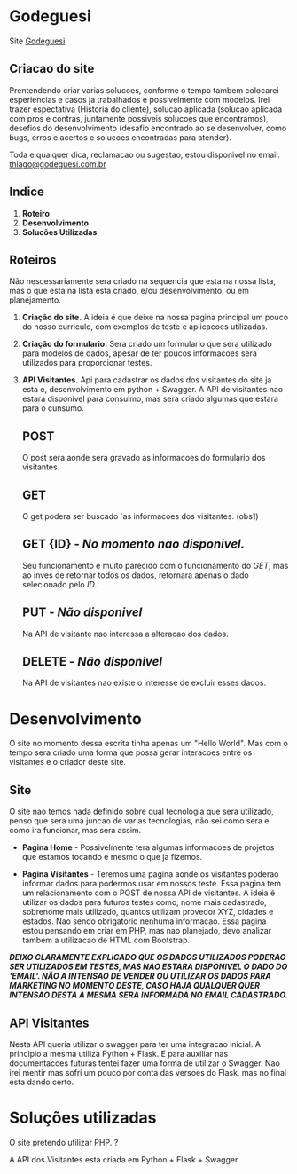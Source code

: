 # Godeguesi
Site [Godeguesi](www.goseguesi.com.br)

## Criacao do site
Prentendendo criar varias solucoes, conforme o tempo tambem colocarei esperiencias e casos ja trabalhados e possivelmente com modelos.
Irei trazer espectativa (Historia do cliente), solucao aplicada (solucao aplicada com pros e contras, juntamente possiveis solucoes que encontramos), desefios do desenvolvimento (desafio encontrado ao se desenvolver, como bugs, erros e acertos e solucoes encontradas para atender).

Toda e qualquer dica, reclamacao ou sugestao, estou disponivel no email. thiago@godeguesi.com.br

## **Indice**

1. **Roteiro**
2. **Desenvolvimento**
3. **Solucões Utilizadas**

## **Roteiros**
Não nescessariamente sera criado na sequencia que esta na nossa lista, mas o que esta na lista esta criado, e/ou desenvolvimento, ou em planejamento.

1. **Criação do site.**
   A ideia é que deixe na nossa pagina principal um pouco do nosso curriculo, com exemplos de teste e aplicacoes utilizadas. 

2. **Criação do formulario.**
   Sera criado um formulario que sera utilizado para modelos de dados, apesar de ter poucos informacoes sera utilizados para proporcionar testes.

3. **API Visitantes.**
   Api para cadastrar os dados dos visitantes do site ja esta e, desenvolvimento em python + Swagger.
   A API de visitantes nao estara disponivel para consulmo, mas sera criado algumas que estara para o cunsumo. 
   

   ## POST
   O post sera aonde sera gravado as informacoes do formulario dos visitantes. 

   ## GET
   O get podera ser buscado `as informacoes dos visitantes. (obs1)
   
   ## GET {ID} - *No momento nao disponivel.*
   Seu funcionamento e muito parecido com o funcionamento do *GET*, mas ao inves de retornar todos os dados, retornara apenas o dado selecionado pelo *ID*.

   ## PUT - *Não disponivel*
   Na API de visitante nao interessa a alteracao dos dados. 

   ## DELETE - *Não disponivel*
   Na API de visitantes nao existe o interesse de excluir esses dados.


# Desenvolvimento
O site no momento dessa escrita tinha apenas um "Hello World".
Mas com o tempo sera criado uma forma que possa gerar interacoes entre os visitantes e o criador deste site.

## Site 
O site nao temos nada definido sobre qual tecnologia que sera utilizado, penso que sera uma juncao de varias tecnologias, não sei como sera e como ira funcionar, mas sera assim.

* **Pagina Home** - Possivelmente tera algumas informacoes de projetos que estamos tocando e mesmo o que ja fizemos.

* **Pagina Visitantes** - Teremos uma pagina aonde os visitantes poderao informar dados para podermos usar em nossos teste. 
Essa pagina tem um relacionamento com o POST de nossa API de visitantes. 
A ideia é utilizar os dados para futuros testes como, nome mais cadastrado, sobrenome mais utilizado, quantos utilizam provedor XYZ, cidades e estados.
Nao sendo obrigatorio nenhuma informacao.
Essa pagina estou pensando em criar em PHP, mas nao planejado, devo analizar tambem a utilizacao de HTML com Bootstrap. 



***DEIXO CLARAMENTE EXPLICADO QUE OS DADOS UTILIZADOS PODERAO SER UTILIZADOS EM TESTES, MAS NAO ESTARA DISPONIVEL O DADO DO 'EMAIL'. NÃO A INTENSAO DE VENDER OU UTILIZAR OS DADOS PARA MARKETING NO MOMENTO DESTE, CASO HAJA QUALQUER QUER INTENSAO DESTA A MESMA SERA INFORMADA NO EMAIL CADASTRADO.***

## API Visitantes
Nesta API queria utilizar o swagger para ter uma integracao inicial. 
A principio a mesma utiliza Python + Flask. E para auxiliar nas documentacoes futuras tentei fazer uma forma de utilizar o Swagger. Nao irei mentir mas sofri um pouco por conta das versoes do Flask, mas no final esta dando certo. 

   

# Soluções utilizadas

O site pretendo utilizar PHP. ?

A API dos Visitantes esta criada em Python + Flask + Swagger.